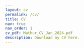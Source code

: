 ```yaml
---
layout: cv
permalink: /cv/
title: CV
nav: true
nav_order: 1
cv_pdf: Mathur_CV_Jan_2024.pdf
description: Download my CV here.
---
```

